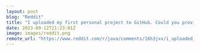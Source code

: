 ```yaml
---
layout: post
blog: "Reddit"
title: "I uploaded my first personal project to GitHub. Could you provide feedback? It's a CRUD in Java using Spring Boot"
date: 2023-09-12T21:23:01Z
image: images/reddit.png
remote_url: "https://www.reddit.com/r/java/comments/16h3jxx/i_uploaded_my_first_personal_project_to_github/"
---
```

